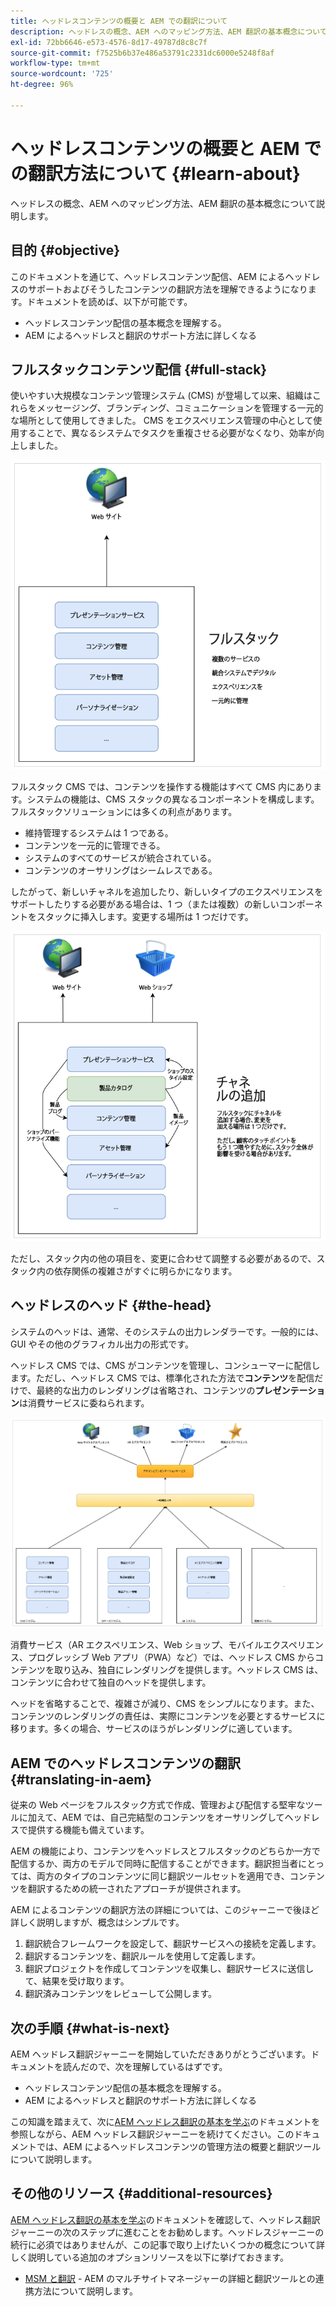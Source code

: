 ```yaml
---
title: ヘッドレスコンテンツの概要と AEM での翻訳について
description: ヘッドレスの概念、AEM へのマッピング方法、AEM 翻訳の基本概念について説明します。
exl-id: 72bb6646-e573-4576-8d17-49787d8c8c7f
source-git-commit: f7525b6b37e486a53791c2331dc6000e5248f8af
workflow-type: tm+mt
source-wordcount: '725'
ht-degree: 96%

---
```


# ヘッドレスコンテンツの概要と AEM での翻訳方法について {#learn-about}

ヘッドレスの概念、AEM へのマッピング方法、AEM 翻訳の基本概念について説明します。

## 目的 {#objective}

このドキュメントを通じて、ヘッドレスコンテンツ配信、AEM によるヘッドレスのサポートおよびそうしたコンテンツの翻訳方法を理解できるようになります。ドキュメントを読めば、以下が可能です。

* ヘッドレスコンテンツ配信の基本概念を理解する。
* AEM によるヘッドレスと翻訳のサポート方法に詳しくなる

## フルスタックコンテンツ配信 {#full-stack}

使いやすい大規模なコンテンツ管理システム (CMS) が登場して以来、組織はこれらをメッセージング、ブランディング、コミュニケーションを管理する一元的な場所として使用してきました。 CMS をエクスペリエンス管理の中心として使用することで、異なるシステムでタスクを重複させる必要がなくなり、効率が向上しました。

![従来のフルスタック CMS](/help/journey-headless/developer/assets/full-stack.png)

フルスタック CMS では、コンテンツを操作する機能はすべて CMS 内にあります。システムの機能は、CMS スタックの異なるコンポーネントを構成します。フルスタックソリューションには多くの利点があります。

* 維持管理するシステムは 1 つである。
* コンテンツを一元的に管理できる。
* システムのすべてのサービスが統合されている。
* コンテンツのオーサリングはシームレスである。

したがって、新しいチャネルを追加したり、新しいタイプのエクスペリエンスをサポートしたりする必要がある場合は、1 つ（または複数）の新しいコンポーネントをスタックに挿入します。変更する場所は 1 つだけです。

![スタックへの新しいチャネルの追加](/help/journey-headless/developer/assets/adding-channel.png)

ただし、スタック内の他の項目を、変更に合わせて調整する必要があるので、スタック内の依存関係の複雑さがすぐに明らかになります。

## ヘッドレスのヘッド {#the-head}

システムのヘッドは、通常、そのシステムの出力レンダラーです。一般的には、GUI やその他のグラフィカル出力の形式です。

ヘッドレス CMS では、CMS がコンテンツを管理し、コンシューマーに配信します。ただし、ヘッドレス CMS では、標準化された方法で&#x200B;**コンテンツ**&#x200B;を配信だけで、最終的な出力のレンダリングは省略され、コンテンツの&#x200B;**プレゼンテーション**&#x200B;は消費サービスに委ねられます。

![ヘッドレス CMS](/help/journey-headless/developer/assets/headless-cms.png)

消費サービス（AR エクスペリエンス、Web ショップ、モバイルエクスペリエンス、プログレッシブ Web アプリ（PWA）など）では、ヘッドレス CMS からコンテンツを取り込み、独自にレンダリングを提供します。ヘッドレス CMS は、コンテンツに合わせて独自のヘッドを提供します。

ヘッドを省略することで、複雑さが減り、CMS をシンプルになります。また、コンテンツのレンダリングの責任は、実際にコンテンツを必要とするサービスに移ります。多くの場合、サービスのほうがレンダリングに適しています。

## AEM でのヘッドレスコンテンツの翻訳 {#translating-in-aem}

従来の Web ページをフルスタック方式で作成、管理および配信する堅牢なツールに加えて、AEM では、自己完結型のコンテンツをオーサリングしてヘッドレスで提供する機能も備えています。

AEM の機能により、コンテンツをヘッドレスとフルスタックのどちらか一方で配信するか、両方のモデルで同時に配信することができます。翻訳担当者にとっては、両方のタイプのコンテンツに同じ翻訳ツールセットを適用でき、コンテンツを翻訳するための統一されたアプローチが提供されます。

AEM によるコンテンツの翻訳方法の詳細については、このジャーニーで後ほど詳しく説明しますが、概念はシンプルです。

1. 翻訳統合フレームワークを設定して、翻訳サービスへの接続を定義します。
1. 翻訳するコンテンツを、翻訳ルールを使用して定義します。
1. 翻訳プロジェクトを作成してコンテンツを収集し、翻訳サービスに送信して、結果を受け取ります。
1. 翻訳済みコンテンツをレビューして公開します。

## 次の手順 {#what-is-next}

AEM ヘッドレス翻訳ジャーニーを開始していただきありがとうございます。ドキュメントを読んだので、次を理解しているはずです。

* ヘッドレスコンテンツ配信の基本概念を理解する。
* AEM によるヘッドレスと翻訳のサポート方法に詳しくなる

この知識を踏まえて、次に[AEM ヘッドレス翻訳の基本を学ぶ](getting-started.md)のドキュメントを参照しながら、AEM ヘッドレス翻訳ジャーニーを続けてください。このドキュメントでは、AEM によるヘッドレスコンテンツの管理方法の概要と翻訳ツールについて説明します。

## その他のリソース {#additional-resources}

[AEM ヘッドレス翻訳の基本を学ぶ](getting-started.md)のドキュメントを確認して、ヘッドレス翻訳ジャーニーの次のステップに進むことをお勧めします。ヘッドレスジャーニーの続行に必須ではありませんが、この記事で取り上げたいくつかの概念について詳しく説明している追加のオプションリソースを以下に挙げておきます。

* [MSM と翻訳](/help/sites-cloud/administering/msm-and-translation.md) - AEM のマルチサイトマネージャーの詳細と翻訳ツールとの連携方法について説明します。
